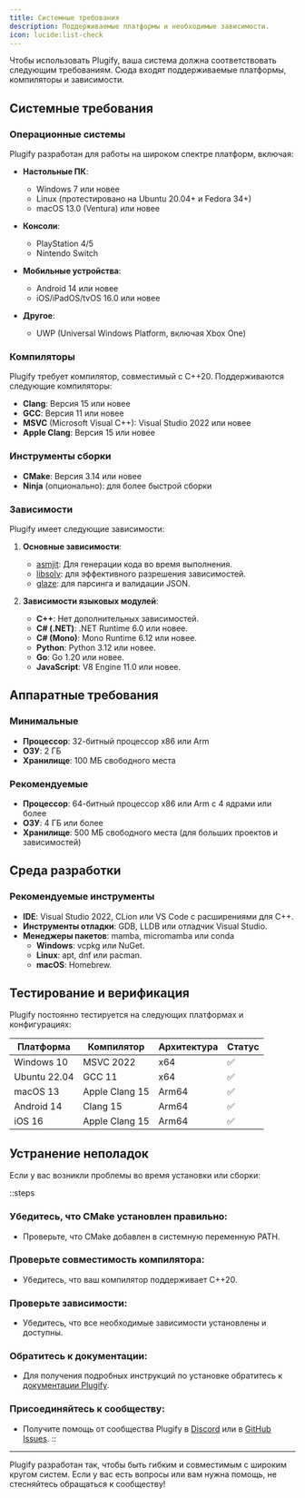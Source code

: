 ```yaml
---
title: Системные требования
description: Поддерживаемые платформы и необходимые зависимости.
icon: lucide:list-check
---
```


Чтобы использовать Plugify, ваша система должна соответствовать следующим требованиям. Сюда входят поддерживаемые платформы, компиляторы и зависимости.

## Системные требования

### Операционные системы
Plugify разработан для работы на широком спектре платформ, включая:

- **Настольные ПК**:
    - Windows 7 или новее
    - Linux (протестировано на Ubuntu 20.04+ и Fedora 34+)
    - macOS 13.0 (Ventura) или новее

- **Консоли**:
    - PlayStation 4/5
    - Nintendo Switch

- **Мобильные устройства**:
    - Android 14 или новее
    - iOS/iPadOS/tvOS 16.0 или новее

- **Другое**:
    - UWP (Universal Windows Platform, включая Xbox One)

### Компиляторы
Plugify требует компилятор, совместимый с C++20. Поддерживаются следующие компиляторы:

- **Clang**: Версия 15 или новее
- **GCC**: Версия 11 или новее
- **MSVC** (Microsoft Visual C++): Visual Studio 2022 или новее
- **Apple Clang**: Версия 15 или новее

### Инструменты сборки
- **CMake**: Версия 3.14 или новее
- **Ninja** (опционально): для более быстрой сборки

### Зависимости
Plugify имеет следующие зависимости:

1. **Основные зависимости**:
    - [asmjit](https://github.com/asmjit/asmjit): Для генерации кода во время выполнения.
    - [libsolv](https://github.com/openSUSE/libsolv): для эффективного разрешения зависимостей.
    - [glaze](https://github.com/stephenberry/glaze): для парсинга и валидации JSON.

2. **Зависимости языковых модулей**:
    - **C++**: Нет дополнительных зависимостей.
    - **C# (.NET)**: .NET Runtime 6.0 или новее.
    - **C# (Mono)**: Mono Runtime 6.12 или новее.
    - **Python**: Python 3.12 или новее.
    - **Go**: Go 1.20 или новее.
    - **JavaScript**: V8 Engine 11.0 или новее.

## Аппаратные требования

### Минимальные
- **Процессор**: 32-битный процессор x86 или Arm
- **ОЗУ**: 2 ГБ
- **Хранилище**: 100 МБ свободного места

### Рекомендуемые
- **Процессор**: 64-битный процессор x86 или Arm с 4 ядрами или более
- **ОЗУ**: 4 ГБ или более
- **Хранилище**: 500 МБ свободного места (для больших проектов и зависимостей)

## Среда разработки

### Рекомендуемые инструменты
- **IDE**: Visual Studio 2022, CLion или VS Code с расширениями для C++.
- **Инструменты отладки**: GDB, LLDB или отладчик Visual Studio.
- **Менеджеры пакетов**: mamba, micromamba или conda
    - **Windows**: vcpkg или NuGet.
    - **Linux**: apt, dnf или pacman.
    - **macOS**: Homebrew.

## Тестирование и верификация

Plugify постоянно тестируется на следующих платформах и конфигурациях:

| Платформа     | Компилятор     | Архитектура | Статус |
|----------------|----------------|--------------|--------|
| Windows 10     | MSVC 2022      | x64          | ✅     |
| Ubuntu 22.04   | GCC 11         | x64          | ✅     |
| macOS 13       | Apple Clang 15 | Arm64        | ✅     |
| Android 14     | Clang 15       | Arm64        | ✅     |
| iOS 16         | Apple Clang 15 | Arm64        | ✅     |

## Устранение неполадок

Если у вас возникли проблемы во время установки или сборки:

::steps
### **Убедитесь, что CMake установлен правильно**:
- Проверьте, что CMake добавлен в системную переменную PATH.

### **Проверьте совместимость компилятора**:
- Убедитесь, что ваш компилятор поддерживает C++20.

### **Проверьте зависимости**:
- Убедитесь, что все необходимые зависимости установлены и доступны.

### **Обратитесь к документации**:
- Для получения подробных инструкций по установке обратитесь к [документации Plugify](https://untrustedmodders.github.io/plugify).

### **Присоединяйтесь к сообществу**:
- Получите помощь от сообщества Plugify в [Discord](https://discord.gg/untrustedmodders) или в [GitHub Issues](https://github.com/untrustedmodders/plugify/issues).
::

---

Plugify разработан так, чтобы быть гибким и совместимым с широким кругом систем. Если у вас есть вопросы или вам нужна помощь, не стесняйтесь обращаться к сообществу!